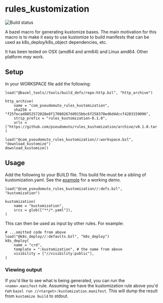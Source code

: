 # rules_kustomization

![Build status](https://github.com/pseudomuto/rules_kustomization/actions/workflows/ci.yaml/badge.svg?branch=main)

A bazel macro for generating kustomize bases. The main motivation for this macro is to make it easy to use kustomize to
build manifests that can be used as k8s_deploy/k8s_object dependencies, etc.

It has been tested on OSX (amd64 and arm64) and Linux amd64. Other platform _may_ work.

## Setup

In your WORKSPACE file add the following:

```bzl
load("@bazel_tools//tools/build_defs/repo:http.bzl", "http_archive")

http_archive(
    name = "com_pseudomuto_rules_kustomization",
    sha256 = "f25fecad8852572028e8f17080267dd915bbc6f258370ed6d4dccf4203159096",
    strip_prefix = "rules_kustomization-0.1.0",
    urls = ["https://github.com/pseudomuto/rules_kustomization/archive/v0.1.0.tar.gz"],
)

load("@com_pseudomuto_rules_kustomization//:workspace.bzl", "download_kustomize")
download_kustomize()
```

## Usage

Add the following to your BUILD file. This build file must be a sibling of kustomization.yaml. See the
[example](example) for a working demo.

```bzl
load("@com_pseudomuto_rules_kustomization//:defs.bzl", "kustomization")

kustomization(
    name = "kustomization",
    srcs = glob(["**/*.yaml"]),
)
```

This can then be used as input by other rules. For example:

```bzl
# ...omitted code from above
load("@k8s_deploy//:defaults.bzl", "k8s_deploy")
k8s_deploy(
    name = "crd",
    template = ":kustomization", # the name from above
    visibility = ["//visibility:public"],
)
```

### Viewing output

If you'd like to see what is being generated, you can run the `<name>.manifest` rule. Assuming we have the kustomization
rule above you'd run `bazel run //<target>:kustomization.manifest`. This will dump the result from `kustomize build` to
stdout.

